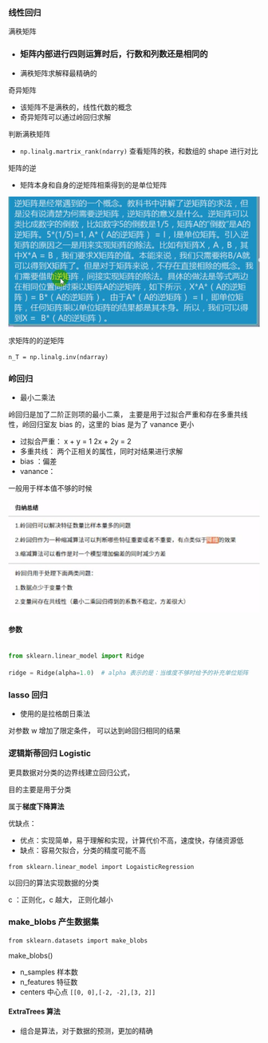 ### 线性回归



满秩矩阵

- ### 矩阵内部进行四则运算时后，行数和列数还是相同的
- 满秩矩阵求解释最精确的

奇异矩阵

- 该矩阵不是满秩的，线性代数的概念
- 奇异矩阵可以通过岭回归求解



判断满秩矩阵

- `np.linalg.martrix_rank(ndarry)` 查看矩阵的秩，和数组的 shape 进行对比



矩阵的逆

- 矩阵本身和自身的逆矩阵相乘得到的是单位矩阵

![1531802202472](assets/1531802202472.png)



求矩阵的的逆矩阵

`n_T = np.linalg.inv(ndarray)`



### 岭回归

- 最小二乘法

岭回归是加了二阶正则项的最小二乘， 主要是用于过拟合严重和存在多重共线性，岭回归室友 bias 的，这里的 bias 是为了 vanance 更小

- 过拟合严重： x + y = 1  2x + 2y = 2
- 多重共线： 两个正相关的属性，同时对结果进行求解
- bias ：偏差
- vanance：

一般用于样本值不够的时候

![1531810473351](assets/1531810473351.png)

#### 参数

```python

from sklearn.linear_model import Ridge

ridge = Ridge(alpha=1.0)  # alpha 表示的是：当维度不够时给予的补充单位矩阵
```



### lasso 回归

- 使用的是拉格朗日乘法

对参数 w 增加了限定条件， 可以达到岭回归相同的结果





### 逻辑斯蒂回归  Logistic

更具数据对分类的边界线建立回归公式，

目的主要是用于分类

属于**梯度下降算法**



优缺点：

- 优点：实现简单，易于理解和实现，计算代价不高，速度快，存储资源低
- 缺点：容易欠拟合，分类的精度可能不高

`from sklearn.linear_model import LogaisticRegression`

以回归的算法实现数据的分类

c ：正则化，c 越大， 正则化越小



### make_blobs 产生数据集



`from sklearn.datasets import make_blobs`



make_blobs()

- n_samples 样本数
- n_features  特征数
- centers  中心点  `[[0, 0],[-2, -2],[3, 2]]`



#### ExtraTrees 算法

- 组合是算法，对于数据的预测，更加的精确

